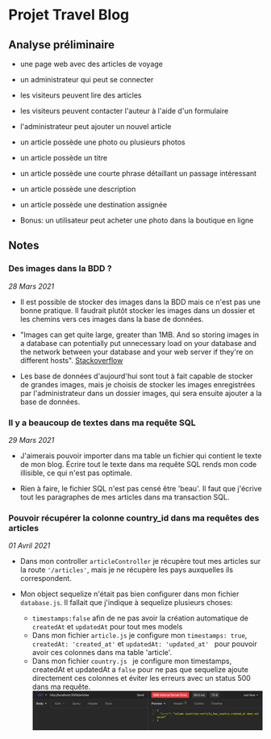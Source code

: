 # Projet Travel Blog 

## Analyse préliminaire 

- une page web avec des articles de voyage 
- un administrateur qui peut se connecter 
- les visiteurs peuvent lire des articles 
- les visiteurs peuvent contacter l'auteur à l'aide d'un formulaire 
- l'administrateur peut ajouter un nouvel article
- un article possède une photo ou plusieurs photos
- un article possède un titre 
- un article possède une courte phrase détaillant un passage intéressant
- un article possède une description 
- un article possède une destination assignée 

- Bonus: un utilisateur peut acheter une photo dans la boutique en ligne

## Notes 

### Des images dans la BDD ?

_28 Mars 2021_

- Il est possible de stocker des images dans la BDD mais ce n'est pas une bonne pratique. 
Il faudrait plutôt stocker les images dans un dossier et les chemins vers ces images dans la base de données. 

- "Images can get quite large, greater than 1MB. And so storing images in a database can potentially put unnecessary load on your database and the network between your database and your web server if they're on different hosts".
[Stackoverflow](https://stackoverflow.com/questions/6472233/can-i-store-images-in-mysql)

- Les base de données d'aujourd'hui sont tout à fait capable de stocker de grandes images, mais je choisis de stocker les images enregistrées par l'administrateur dans un dossier images, qui sera ensuite ajouter a la base de données. 

### Il y a beaucoup de textes dans ma requête SQL

_29 Mars 2021_

- J'aimerais pouvoir importer dans ma table un fichier qui contient le texte de mon blog. Écrire tout le texte dans ma requête SQL rends mon code illisible, ce qui n'est pas optimale. 

- Rien à faire, le fichier SQL n'est pas censé être 'beau'. Il faut que j'écrive tout les paragraphes de mes articles dans ma transaction SQL. 

### Pouvoir récupérer la colonne country_id dans ma requêtes des articles

_01 Avril 2021_

- Dans mon controller ```articleController``` je récupère tout mes articles sur la route ```'/articles'```, mais je ne récupère les pays auxquelles ils correspondent. 

- Mon object sequelize n'était pas bien configurer dans mon fichier ```database.js```. Il fallait que j'indique à sequelize plusieurs choses: 
    - ```timestamps:false``` afin de ne pas avoir la création automatique de ```createdAt``` et ```updatedAt``` pour tout mes models
    - Dans mon fichier ```article.js``` je configure mon  ```timestamps: true```, ```createdAt: 'created_at'```  et ```updatedAt: 'updated_at' ``` pour pouvoir avoir ces colonnes dans ma table 'article'. 
    - Dans mon fichier ```country.js ``` je configure mon timestamps, createdAt et updatedAt a ```false``` pour ne pas que sequelize ajoute directement ces colonnes et éviter les erreurs avec un status 500 dans ma requête.  
    ![Erreur 500 Sequelize](images/erreur500_sequelize.png)
    

